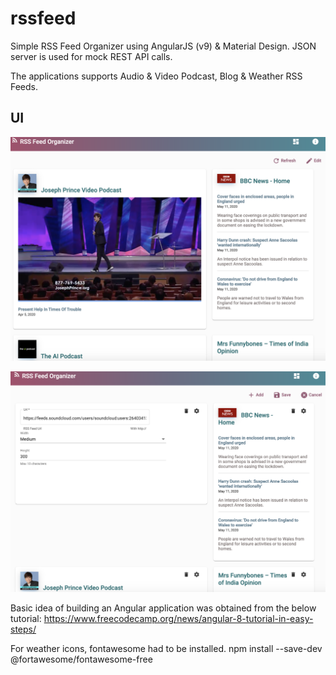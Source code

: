 # rssfeed
Simple RSS Feed Organizer using AngularJS (v9) & Material Design.
JSON server is used for mock REST API calls.

The applications supports Audio & Video Podcast, Blog & Weather RSS Feeds.

## UI
![Dashboard](https://github.com/shirleythomas/rssfeed/blob/master/screenshots/readonly.png)


![Settings](https://github.com/shirleythomas/rssfeed/blob/master/screenshots/editable.png)

Basic idea of building an Angular application was obtained from the below tutorial:
https://www.freecodecamp.org/news/angular-8-tutorial-in-easy-steps/

For weather icons, fontawesome had to be installed.
npm install --save-dev @fortawesome/fontawesome-free
